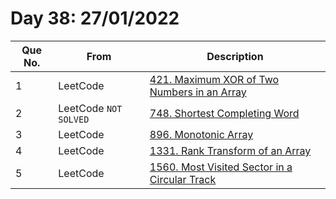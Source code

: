 # Day 38: 27/01/2022

| Que No. | From | Description |
| --- | --- | --- |
| 1 | LeetCode | [421. Maximum XOR of Two Numbers in an Array](https://leetcode.com/problems/maximum-xor-of-two-numbers-in-an-array/) |
| 2 | LeetCode `NOT SOLVED`| [748. Shortest Completing Word](https://leetcode.com/problems/shortest-completing-word/) |
| 3 | LeetCode | [896. Monotonic Array](https://leetcode.com/problems/monotonic-array/) |
| 4 | LeetCode | [1331. Rank Transform of an Array](https://leetcode.com/problems/rank-transform-of-an-array/) |
| 5 | LeetCode | [1560. Most Visited Sector in a Circular Track](https://leetcode.com/problems/most-visited-sector-in-a-circular-track/) |
